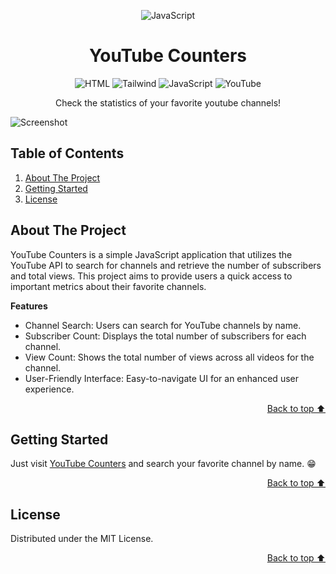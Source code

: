 <a id="readme-top"></a>

<div align="center">

![JavaScript](https://upload.wikimedia.org/wikipedia/commons/thumb/6/6a/JavaScript-logo.png/110px-JavaScript-logo.png)

</div>

<h1 align="center">YouTube Counters</h1>

<div align="center">

![HTML](https://img.shields.io/badge/HTML5-E34F26?style=for-the-badge&logo=html5&logoColor=white)
![Tailwind](https://img.shields.io/badge/Tailwind_CSS-38B2AC?style=for-the-badge&logo=tailwind-css&logoColor=white)
![JavaScript](https://img.shields.io/badge/JavaScript-323330?style=for-the-badge&logo=javascript&logoColor=F7DF1E)
![YouTube](https://img.shields.io/badge/YouTube-FF0000?style=for-the-badge&logo=youtube&logoColor=white)

Check the statistics of your favorite youtube channels!

</div>

![Screenshot](https://i.ibb.co/P9FrpCc/You-Tube-Counters.webp)


## Table of Contents

  <ol>
    <li><a href="#about-the-project">About The Project</a></li>
    <li><a href="#getting-started">Getting Started</a></li>
    <li><a href="#license">License</a></li>
  </ol>


## About The Project

YouTube Counters is a simple JavaScript application that utilizes the YouTube API to search for channels and retrieve the number of subscribers and total views. This project aims to provide users a quick access to important metrics about their favorite channels.

**Features**
- Channel Search: Users can search for YouTube channels by name.
- Subscriber Count: Displays the total number of subscribers for each channel.
- View Count: Shows the total number of views across all videos for the channel.
- User-Friendly Interface: Easy-to-navigate UI for an enhanced user experience.

<p align="right"><a href="#readme-top">Back to top ⬆️</a></p>


## Getting Started

Just visit [YouTube Counters](https://marcosklender.github.io/YouTubeCounters/) and search your favorite channel by name. 😁

<p align="right"><a href="#readme-top">Back to top ⬆️</a></p>


## License

Distributed under the MIT License.

<p align="right"><a href="#readme-top">Back to top ⬆️</a></p>
